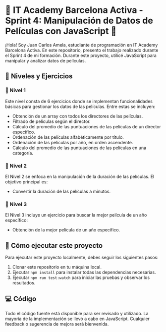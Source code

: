 # 🚀 IT Academy Barcelona Activa - Sprint 4: Manipulación de Datos de Películas con JavaScript 🚀

¡Hola! Soy Juan Carlos Amela, estudiante de programación en IT Academy Barcelona Activa. En este repositorio, presento el trabajo realizado durante el Sprint 4 de mi formación. Durante este proyecto, utilicé JavaScript para manipular y analizar datos de películas.

## 🎯 Niveles y Ejercicios

### 📘 Nivel 1
Este nivel consta de 6 ejercicios donde se implementan funcionalidades básicas para gestionar los datos de las películas. Entre estas se incluyen:

- Obtención de un array con todos los directores de las películas.
- Filtrado de películas según el director.
- Cálculo del promedio de las puntuaciones de las películas de un director específico.
- Ordenación de las películas alfabéticamente por título.
- Ordenación de las películas por año, en orden ascendente.
- Cálculo del promedio de las puntuaciones de las películas en una categoría.

### 📗 Nivel 2
El Nivel 2 se enfoca en la manipulación de la duración de las películas. El objetivo principal es:

- Convertir la duración de las películas a minutos.

### 📕 Nivel 3
El Nivel 3 incluye un ejercicio para buscar la mejor película de un año específico:

- Obtención de la mejor película de un año específico.

## 🚀 Cómo ejecutar este proyecto

Para ejecutar este proyecto localmente, debes seguir los siguientes pasos:

1. Clonar este repositorio en tu máquina local.
2. Ejecutar `npm install` para instalar todas las dependencias necesarias.
3. Ejecutar `npm run test:watch` para iniciar las pruebas y observar los resultados.

## 💻 Código

Todo el código fuente está disponible para ser revisado y utilizado. La mayoría de la implementación se llevó a cabo en JavaScript. Cualquier feedback o sugerencia de mejora será bienvenida.
